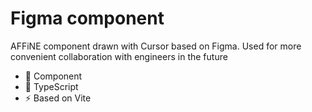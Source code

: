 # Figma component 

AFFiNE component drawn with Cursor based on Figma. Used for more convenient collaboration with engineers in the future

- 🎨 Component
- 🔧 TypeScript
- ⚡️ Based on Vite
